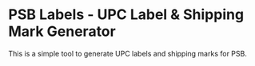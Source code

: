 # PSB Labels - UPC Label & Shipping Mark Generator
This is a simple tool to generate UPC labels and shipping marks for PSB. 